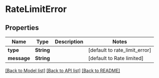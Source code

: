 # RateLimitError
## Properties

| Name | Type | Description | Notes |
|------------ | ------------- | ------------- | -------------|
| **type** | **String** |  | [default to rate_limit_error] |
| **message** | **String** |  | [default to Rate limited] |

[[Back to Model list]](../README.md#documentation-for-models) [[Back to API list]](../README.md#documentation-for-api-endpoints) [[Back to README]](../README.md)

